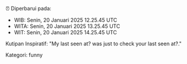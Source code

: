 ⏰ Diperbarui pada:
- WIB: Senin, 20 Januari 2025 12.25.45 UTC
- WITA: Senin, 20 Januari 2025 13.25.45 UTC
- WIT: Senin, 20 Januari 2025 14.25.45 UTC

Kutipan Inspiratif:
"My last seen at? was just to check your last seen at?."


Kategori: funny

